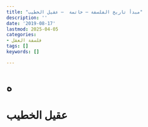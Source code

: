 ```yaml
---
title: "مبدأ تاريخ الفلسفة – خاتمة  – عقيل الخطيب"
description: ''
date: '2019-08-17'
lastmod: 2025-04-05
categories:
- فلسفة العقل
tags: []
keywords: []

---
```

# **ه**

# عقيل الخطيب

###
